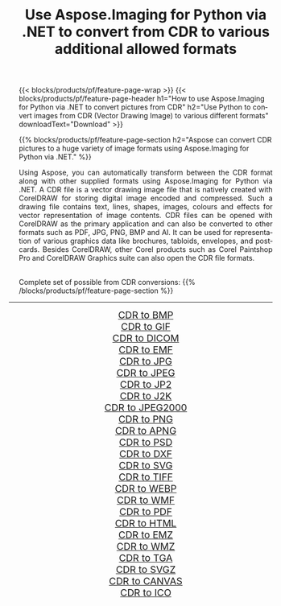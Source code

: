 ﻿---
title: Use Aspose.Imaging for Python via .NET to convert from CDR to various additional allowed formats 
weight: 3920
url: /python-net/conversion/from/cdr 
lang: en
langdirlevel: 2
locales: zh-hans,ja,it,ru,de,es,fr,nl,id,lt,pl,pt,vi,tr,ko,zh-hant,ar,hi,th,sv,cs,uk,he
description: You can quickly transform from CDR(Vector Drawing Image) into various formats using Aspose.Imaging for Python via .NET.
---

{{< blocks/products/pf/feature-page-wrap >}}
{{< blocks/products/pf/feature-page-header h1="How to use Aspose.Imaging for Python via .NET to convert pictures from CDR" h2="Use Python to convert images from CDR (Vector Drawing Image) to various different formats" downloadText="Download" >}}


{{% blocks/products/pf/feature-page-section  h2="Aspose can convert CDR pictures to a huge variety of image formats using Aspose.Imaging for Python via .NET." %}}
<p align=justify>Using Aspose, you can automatically transform between the CDR format along with other supplied formats using Aspose.Imaging for Python via .NET. A CDR file is a vector drawing image file that is natively created with CorelDRAW for storing digital image encoded and compressed. Such a drawing file contains text, lines, shapes, images, colours and effects for vector representation of image contents. CDR files can be opened with CorelDRAW as the primary application and can also be converted to other formats such as PDF, JPG, PNG, BMP and AI. It can be used for representation of various graphics data like brochures, tabloids, envelopes, and postcards. Besides CorelDRAW, other Corel products such as Corel Paintshop Pro and CorelDRAW Graphics suite can also open the CDR file formats.</p>
<br/>
Complete set of possible from CDR conversions:
{{% /blocks/products/pf/feature-page-section %}}
<div class="container-fluid productfamilypage bg-gray">
    <div class="convertypes bg-gray agp-content section">
        <div class="container">
		<hr style="margin-left:-20px;"/>
		<div class="row other-converters" style="gap: 10px;font-size: 19px;text-align:center;">
		    <div class='col-md-2 other-converter remove-lp remove-rp'><a href="/imaging/python-net/conversion/cdr-to-bmp" style="padding:15px;">CDR to BMP</a></div><div class='col-md-2 other-converter remove-lp remove-rp'><a href="/imaging/python-net/conversion/cdr-to-gif" style="padding:15px;">CDR to GIF</a></div><div class='col-md-2 other-converter remove-lp remove-rp'><a href="/imaging/python-net/conversion/cdr-to-dicom" style="padding:15px;">CDR to DICOM</a></div><div class='col-md-2 other-converter remove-lp remove-rp'><a href="/imaging/python-net/conversion/cdr-to-emf" style="padding:15px;">CDR to EMF</a></div><div class='col-md-2 other-converter remove-lp remove-rp'><a href="/imaging/python-net/conversion/cdr-to-jpg" style="padding:15px;">CDR to JPG</a></div><div class='col-md-2 other-converter remove-lp remove-rp'><a href="/imaging/python-net/conversion/cdr-to-jpeg" style="padding:15px;">CDR to JPEG</a></div><div class='col-md-2 other-converter remove-lp remove-rp'><a href="/imaging/python-net/conversion/cdr-to-jp2" style="padding:15px;">CDR to JP2</a></div><div class='col-md-2 other-converter remove-lp remove-rp'><a href="/imaging/python-net/conversion/cdr-to-j2k" style="padding:15px;">CDR to J2K</a></div><div class='col-md-2 other-converter remove-lp remove-rp'><a href="/imaging/python-net/conversion/cdr-to-jpeg2000" style="padding:15px;">CDR to JPEG2000</a></div><div class='col-md-2 other-converter remove-lp remove-rp'><a href="/imaging/python-net/conversion/cdr-to-png" style="padding:15px;">CDR to PNG</a></div><div class='col-md-2 other-converter remove-lp remove-rp'><a href="/imaging/python-net/conversion/cdr-to-apng" style="padding:15px;">CDR to APNG</a></div><div class='col-md-2 other-converter remove-lp remove-rp'><a href="/imaging/python-net/conversion/cdr-to-psd" style="padding:15px;">CDR to PSD</a></div><div class='col-md-2 other-converter remove-lp remove-rp'><a href="/imaging/python-net/conversion/cdr-to-dxf" style="padding:15px;">CDR to DXF</a></div><div class='col-md-2 other-converter remove-lp remove-rp'><a href="/imaging/python-net/conversion/cdr-to-svg" style="padding:15px;">CDR to SVG</a></div><div class='col-md-2 other-converter remove-lp remove-rp'><a href="/imaging/python-net/conversion/cdr-to-tiff" style="padding:15px;">CDR to TIFF</a></div><div class='col-md-2 other-converter remove-lp remove-rp'><a href="/imaging/python-net/conversion/cdr-to-webp" style="padding:15px;">CDR to WEBP</a></div><div class='col-md-2 other-converter remove-lp remove-rp'><a href="/imaging/python-net/conversion/cdr-to-wmf" style="padding:15px;">CDR to WMF</a></div><div class='col-md-2 other-converter remove-lp remove-rp'><a href="/imaging/python-net/conversion/cdr-to-pdf" style="padding:15px;">CDR to PDF</a></div><div class='col-md-2 other-converter remove-lp remove-rp'><a href="/imaging/python-net/conversion/cdr-to-html" style="padding:15px;">CDR to HTML</a></div><div class='col-md-2 other-converter remove-lp remove-rp'><a href="/imaging/python-net/conversion/cdr-to-emz" style="padding:15px;">CDR to EMZ</a></div><div class='col-md-2 other-converter remove-lp remove-rp'><a href="/imaging/python-net/conversion/cdr-to-wmz" style="padding:15px;">CDR to WMZ</a></div><div class='col-md-2 other-converter remove-lp remove-rp'><a href="/imaging/python-net/conversion/cdr-to-tga" style="padding:15px;">CDR to TGA</a></div><div class='col-md-2 other-converter remove-lp remove-rp'><a href="/imaging/python-net/conversion/cdr-to-svgz" style="padding:15px;">CDR to SVGZ</a></div><div class='col-md-2 other-converter remove-lp remove-rp'><a href="/imaging/python-net/conversion/cdr-to-canvas" style="padding:15px;">CDR to CANVAS</a></div><div class='col-md-2 other-converter remove-lp remove-rp'><a href="/imaging/python-net/conversion/cdr-to-ico" style="padding:15px;">CDR to ICO</a></div>
                </div>
        </div>
    </div>
</div>
<br/>

